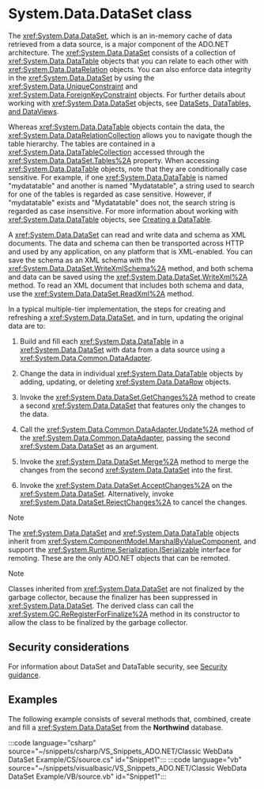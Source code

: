 # System.Data.DataSet class

The <xref:System.Data.DataSet>, which is an in-memory cache of data retrieved from a data source, is a major component of the ADO.NET architecture. The <xref:System.Data.DataSet> consists of a collection of <xref:System.Data.DataTable> objects that you can relate to each other with <xref:System.Data.DataRelation> objects. You can also enforce data integrity in the <xref:System.Data.DataSet> by using the <xref:System.Data.UniqueConstraint> and <xref:System.Data.ForeignKeyConstraint> objects. For further details about working with <xref:System.Data.DataSet> objects, see [DataSets, DataTables, and DataViews](/dotnet/framework/data/adonet/dataset-datatable-dataview/).

Whereas <xref:System.Data.DataTable> objects contain the data, the <xref:System.Data.DataRelationCollection> allows you to navigate though the table hierarchy. The tables are contained in a <xref:System.Data.DataTableCollection> accessed through the <xref:System.Data.DataSet.Tables%2A> property. When accessing <xref:System.Data.DataTable> objects, note that they are conditionally case sensitive. For example, if one <xref:System.Data.DataTable> is named "mydatatable" and another is named "Mydatatable", a string used to search for one of the tables is regarded as case sensitive. However, if "mydatatable" exists and "Mydatatable" does not, the search string is regarded as case insensitive. For more information about working with <xref:System.Data.DataTable> objects, see [Creating a DataTable](/dotnet/framework/data/adonet/dataset-datatable-dataview/creating-a-datatable).

A <xref:System.Data.DataSet> can read and write data and schema as XML documents. The data and schema can then be transported across HTTP and used by any application, on any platform that is XML-enabled. You can save the schema as an XML schema with the <xref:System.Data.DataSet.WriteXmlSchema%2A> method, and both schema and data can be saved using the <xref:System.Data.DataSet.WriteXml%2A> method. To read an XML document that includes both schema and data, use the <xref:System.Data.DataSet.ReadXml%2A> method.

In a typical multiple-tier implementation, the steps for creating and refreshing a <xref:System.Data.DataSet>, and in turn, updating the original data are to:

1. Build and fill each <xref:System.Data.DataTable> in a <xref:System.Data.DataSet> with data from a data source using a <xref:System.Data.Common.DataAdapter>.

2. Change the data in individual <xref:System.Data.DataTable> objects by adding, updating, or deleting <xref:System.Data.DataRow> objects.

3. Invoke the <xref:System.Data.DataSet.GetChanges%2A> method to create a second <xref:System.Data.DataSet> that features only the changes to the data.

4. Call the <xref:System.Data.Common.DataAdapter.Update%2A> method of the <xref:System.Data.Common.DataAdapter>, passing the second <xref:System.Data.DataSet> as an argument.

5. Invoke the <xref:System.Data.DataSet.Merge%2A> method to merge the changes from the second <xref:System.Data.DataSet> into the first.

6. Invoke the <xref:System.Data.DataSet.AcceptChanges%2A> on the <xref:System.Data.DataSet>. Alternatively, invoke <xref:System.Data.DataSet.RejectChanges%2A> to cancel the changes.

> [!NOTE]
> The <xref:System.Data.DataSet> and <xref:System.Data.DataTable> objects inherit from <xref:System.ComponentModel.MarshalByValueComponent>, and support the <xref:System.Runtime.Serialization.ISerializable> interface for remoting. These are the only ADO.NET objects that can be remoted.

> [!NOTE]
> Classes inherited from <xref:System.Data.DataSet> are not finalized by the garbage collector, because the finalizer has been suppressed in <xref:System.Data.DataSet>. The derived class can call the <xref:System.GC.ReRegisterForFinalize%2A> method in its constructor to allow the class to be finalized by the garbage collector.

## Security considerations

For information about DataSet and DataTable security, see [Security guidance](/dotnet/framework/data/adonet/dataset-datatable-dataview/security-guidance).

## Examples

The following example consists of several methods that, combined, create and fill a <xref:System.Data.DataSet> from the **Northwind** database.

:::code language="csharp" source="~/snippets/csharp/VS_Snippets_ADO.NET/Classic WebData DataSet Example/CS/source.cs" id="Snippet1":::
:::code language="vb" source="~/snippets/visualbasic/VS_Snippets_ADO.NET/Classic WebData DataSet Example/VB/source.vb" id="Snippet1":::
